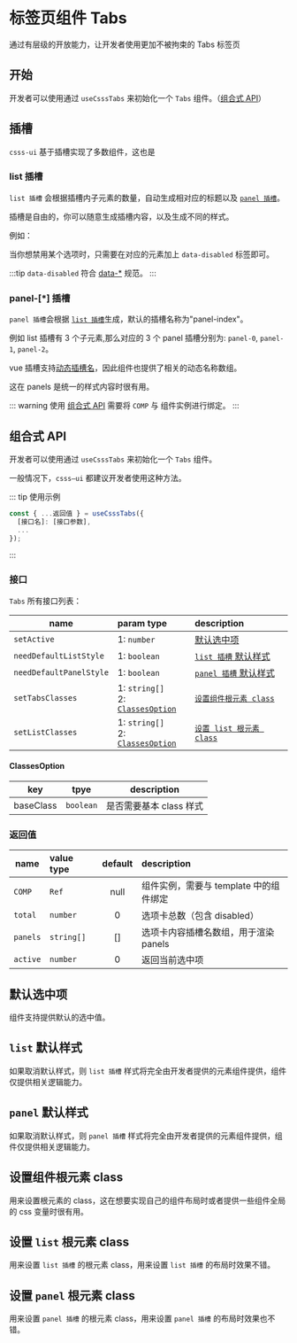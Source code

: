 # 标签页组件 Tabs

通过有层级的开放能力，让开发者使用更加不被拘束的 Tabs 标签页

## 开始

开发者可以使用通过 `useCsssTabs` 来初始化一个 `Tabs` 组件。（[组合式 API](#组合式-api)）

<tabs-demo />

<demo src="../../demos/tabs/demo.vue" raw />

## 插槽

`csss-ui` 基于插槽实现了多数组件，这也是

### list 插槽

`list 插槽` 会根据插槽内子元素的数量，自动生成相对应的标题以及 [`panel 插槽`](#panel-插槽)。

插槽是自由的，你可以随意生成插槽内容，以及生成不同的样式。

例如：

<demo src="../../demos/tabs/ListSlot.vue" />

当你想禁用某个选项时，只需要在对应的元素加上 `data-disabled` 标签即可。

<demo src="../../demos/tabs/ListSlotDisabled.vue" />

:::tip
`data-disabled` 符合 [data-\*](https://developer.mozilla.org/zh-CN/docs/Web/HTML/Global_attributes/data-*) 规范。
:::

### panel-[*] 插槽

`panel 插槽`会根据 [`list 插槽`](#list-插槽)生成，默认的插槽名称为"panel-index"。

例如 list 插槽有 3 个子元素,那么对应的 3 个 panel 插槽分别为: `panel-0`, `panel-1`, `panel-2`。

<demo src="../../demos/tabs/PanelSlot.vue" />

vue 插槽支持[动态插槽名](https://cn.vuejs.org/guide/components/slots.html#dynamic-slot-names)，因此组件也提供了相关的动态名称数组。

这在 panels 是统一的样式内容时很有用。

<demo src="../../demos/tabs/PanelSlotDynamic.vue" />

::: warning
使用 [组合式 API](#组合式-api) 需要将 `COMP` 与 组件实例进行绑定。
:::

## 组合式 API

开发者可以使用通过 `useCsssTabs` 来初始化一个 `Tabs` 组件。

一般情况下，`csss—ui` 都建议开发者使用这种方法。

::: tip 使用示例

```typescript
const { ...返回值 } = useCsssTabs({
  [接口名]: [接口参数],
  ...
});
```

:::

### 接口

`Tabs` 所有接口列表：

| name                    | param type                                              | description                                         |
| ----------------------- | :------------------------------------------------------ | :-------------------------------------------------- |
| `setActive`             | 1: `number`                                             | [默认选中项](#默认选中项)                           |
| `needDefaultListStyle`  | 1: `boolean`                                            | [`list 插槽` 默认样式](#list-默认样式)              |
| `needDefaultPanelStyle` | 1: `boolean`                                            | [`panel 插槽` 默认样式](#panel-默认样式)            |
| `setTabsClasses`        | 1: `string[]`<br > 2: [`ClassesOption`](#classesoption) | [`设置组件根元素 class`](#设置组件根元素-class)     |
| `setListClasses`        | 1: `string[]`<br > 2: [`ClassesOption`](#classesoption) | [`设置 list 根元素 class`](#设置-list-根元素-class) |

#### ClassesOption

| key       | tpye      | description             |
| --------- | --------- | ----------------------- |
| baseClass | `boolean` | 是否需要基本 class 样式 |

### 返回值

| name     | value type | default | description                            |
| -------- | :--------- | :-----: | :------------------------------------- |
| `COMP`   | `Ref`      |  null   | 组件实例，需要与 template 中的组件绑定 |
| `total`  | `number`   |    0    | 选项卡总数（包含 disabled）            |
| `panels` | `string[]` |   []    | 选项卡内容插槽名数组，用于渲染 panels  |
| `active` | `number`   |    0    | 返回当前选中项                         |

## 默认选中项

组件支持提供默认的选中值。

<demo src="../../demos/tabs/DefaultActive.vue" />

## `list` 默认样式

如果取消默认样式，则 `list 插槽` 样式将完全由开发者提供的元素组件提供，组件仅提供相关逻辑能力。

<demo src="../../demos/tabs/NoDefaultListStyle.vue" />

## `panel` 默认样式

如果取消默认样式，则 `panel 插槽` 样式将完全由开发者提供的元素组件提供，组件仅提供相关逻辑能力。

<demo src="../../demos/tabs/NoDefaultPanelStyle.vue" />

## 设置组件根元素 class

用来设置根元素的 class，这在想要实现自己的组件布局时或者提供一些组件全局的 css 变量时很有用。

<demo src="../../demos/tabs/RootClass.vue" />

## 设置 `list` 根元素 class

用来设置 `list 插槽` 的根元素 class，用来设置 `list 插槽` 的布局时效果不错。

<demo src="../../demos/tabs/ListClass.vue" />

## 设置 `panel` 根元素 class

用来设置 `panel 插槽` 的根元素 class，用来设置 `panel 插槽` 的布局时效果也不错。

<demo src="../../demos/tabs/PanelClass.vue" />
